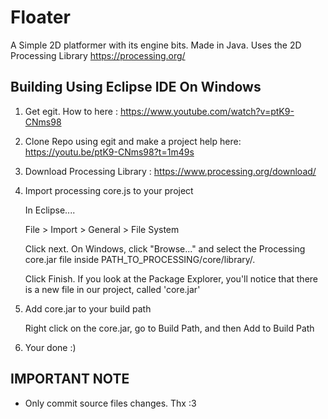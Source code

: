 # Floater
A Simple 2D platformer with its engine bits. Made in Java. 
Uses the 2D Processing Library https://processing.org/
## Building Using Eclipse IDE On Windows

1. Get egit. How to here : https://www.youtube.com/watch?v=ptK9-CNms98

2. Clone Repo using egit and make a project help here: https://youtu.be/ptK9-CNms98?t=1m49s

3. Download Processing Library : https://www.processing.org/download/

4. Import processing core.js to your project

    In  Eclipse....

    File > Import > General > File System

    Click next. On Windows, click "Browse..." and select the Processing core.jar file inside PATH_TO_PROCESSING/core/library/. 
    
    Click Finish. If you look at the Package Explorer, you'll notice that there is a new file in our project, called 'core.jar'
    
5. Add core.jar to your build path
    
    Right click on the core.jar, go to Build Path, and then Add to Build Path

6. Your done :)


## IMPORTANT NOTE
- Only commit source files changes. Thx :3

